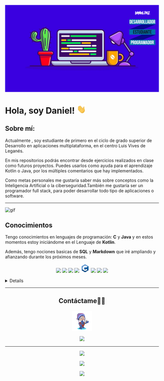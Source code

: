 <a href="https://github.com/DanielParin">
 <img src="./Images/baner.jpg" />
 </a>

# Hola, soy Daniel! <img src="https://raw.githubusercontent.com/ABSphreak/ABSphreak/master/gifs/Hi.gif" width="30px">
## Sobre mí:
Actualmente , soy estudiante de primero en el ciclo de grado superior
de Desarrollo en aplicaciones multiplataforma, en el centro Luis Vives
de Leganés.

En mis repositorios podrás encontrar desde ejercicios realizados en 
clase como futuros proyectos. Puedes usarlos como
ayuda para el aprendizaje Kotlin o Java, por los múltiples comentarios que hay implementados.

Como metas personales me gustaría saber más sobre conceptos como la 
Inteligencia Artificial o la ciberseguridad.También me gustaría ser un programador full stack, para poder desarrollar todo tipo de aplicaciones o software.




---


![gif](https://media1.giphy.com/media/L1R1tvI9svkIWwpVYr/giphy.gif?cid=ecf05e47umws0jsygroqh93nnn602quwccukxl8a198cwfug&rid=giphy.gif&ct=g)



## Conocimientos

Tengo conocimientos en lenguajes de programación: **C** y **Java** y
en estos momentos estoy iniciándome en  el Lenguaje de **Kotlin**.

 Además, tengo nociones basicas de **SQL** y **Markdown** que iré ampliando y afianzando durante los próximos meses.
 
 <p align="center">
<img loading="lazy" src="https://www.jetbrains.com/academy/img/icon-kotlin-new.svg" 
height="25">
<img loading="lazy" src="https://miro.medium.com/max/650/1*zzvdRmHGGXONZpuQ2FeqsQ.png" 
height="30">
<img loading="lazy" src="https://www.sommelierdecafe.com/2019/wp-content/uploads/2009/06/java-logo1-1.png" 
height="30">
<img loading="lazy" src="https://upload.wikimedia.org/wikipedia/commons/thumb/6/61/HTML5_logo_and_wordmark.svg/512px-HTML5_logo_and_wordmark.svg.png" 
height="30">
<img loading="lazy" src="https://raw.githubusercontent.com/github/explore/f3e22f0dca2be955676bc70d6214b95b13354ee8/topics/c/c.png" 
height="30">
<img loading="lazy" src="https://cdn.worldvectorlogo.com/logos/c.svg" 
height="30">
<img loading="lazy" src="https://www.svgrepo.com/show/373848/mysql.svg" 
height="30">
<img loading="lazy" src="https://www.svgrepo.com/show/344277/markdown-fill.svg" 
height="35">
</p>



<details>
<h2><summary>Tecnologías con las que trabajo</summary></h2>

<p align="left">
 <img loading="lazy" src="https://resources.jetbrains.com/storage/products/intellij-idea/img/meta/intellij-idea_logo_300x300.png" 
  height="30">IntelIJ que uso para programar en Kotlin y Java.

   <img loading="lazy" src="https://distreau.com/github.svg" 
  height="30">Github para ver mis repositorios remotos y los del resto de usuarios.

  <img loading="lazy" src="https://materiageek.com/wp-content/uploads/2020/10/GitKraken-7.4.0-Descargar-gratis.png"
  height="30">Gitkraken para modificar los cambios en ramas y posteriormente subirlo a Github.

<img loading="lazy" src="https://user-images.githubusercontent.com/674621/71187801-14e60a80-2280-11ea-94c9-e56576f76baf.png" 
height="30">VS Code que empleo a la hora de usar nomenclaturas JavaScript o Markdown.

<img loading="lazy" src="https://xml-copy-editor.sourceforge.io/custom.jpg" height="30"> XML Copy Editor para la edición de ficheros XML.

<img loading="lazy" src="https://upload.wikimedia.org/wikipedia/commons/thumb/b/bb/Breezeicons-apps-48-codeblocks.svg/48px-Breezeicons-apps-48-codeblocks.svg.png?20190217125539" height="35">Codeblocks para la programación en C/C++.

</details>

---

 <h2><p align="center"> Contáctame👍🏼 </p></h2>
<p align="center">
<a href="https://github.com/DanielParin">
 <img src="./Images/octocat.jpg" width=13%/>
 </a></p> <p align="center">
<a href="https://www.linkedin.com/in/daniel-paz-833602251/" target="_blank">
        <img loading="lazy" src="https://upload.wikimedia.org/wikipedia/commons/thumb/c/ca/LinkedIn_logo_initials.png/768px-LinkedIn_logo_initials.png" 
    height="50">
</a>

---
<p align="center"> <img src=https://profile-counter.glitch.me/DanielParin/count.svg/%3E </p>

<p align ="center">
<a href="https://wakatime.com"><img src="https://wakatime.com/share/@304a5ba2-078f-45e9-a898-1a691a3e493a/1731e29a-5a50-4c96-a6a2-930b2d601da1.svg" height="350" /></a>
</p>

<p align ="center">
<a href="https://wakatime.com"><img src="https://wakatime.com/share/@304a5ba2-078f-45e9-a898-1a691a3e493a/6faefe95-8ade-4b3a-a4a4-07d435799310.svg" height="350" /></a> 
</p>
